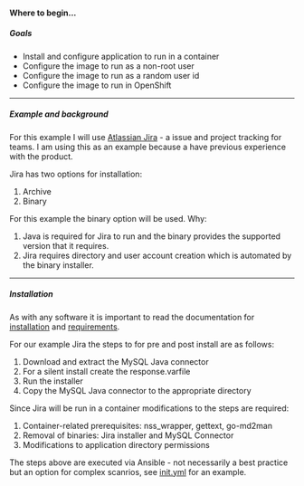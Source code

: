 #### Where to begin...

##### Goals

- Install and configure application to run in a container
- Configure the image to run as a non-root user
- Configure the image to run as a random user id
- Configure the image to run in OpenShift

---

##### Example and background

For this example I will use [Atlassian Jira](https://www.atlassian.com/software/jira) - a issue and project tracking for teams.  I am using this as an example because a have previous experience with the product.

Jira has two options for installation:

1. Archive
2. Binary

For this example the binary option will be used.  Why:

1. Java is required for Jira to run and the binary provides the supported version that it requires.
2. Jira requires directory and user account creation which is automated by the binary installer.

---

##### Installation
As with any software it is important to read the documentation for [installation](https://confluence.atlassian.com/adminjiraserver071/installing-jira-applications-on-linux-802592173.html) and [requirements](https://confluence.atlassian.com/adminjiraserver071/jira-applications-installation-requirements-802592164.html).

For our example Jira the steps to for pre and post install are as follows:

1. Download and extract the MySQL Java connector
2. For a silent install create the response.varfile
3. Run the installer
4. Copy the MySQL Java connector to the appropriate directory

Since Jira will be run in a container modifications to the steps are required:

1. Container-related prerequisites: nss_wrapper, gettext, go-md2man
2. Removal of binaries: Jira installer and MySQL Connector
3. Modifications to application directory permissions

The steps above are executed via Ansible - not necessarily a best practice but
an option for complex scanrios, see [init.yml](../init.yml) for an example.
